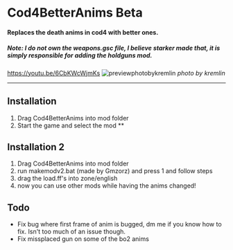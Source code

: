 # Cod4BetterAnims Beta
#### Replaces the death anims in cod4 with better ones.
##### Note: I do not own the weapons.gsc file, I believe starker made that, it is simply responsible for adding the holdguns mod.
https://youtu.be/6CbKWcWjmKs
![previewphotobykremlin](https://github.com/kruumy/Cod4BetterAnims/blob/main/preview.png)
_photo by kremlin_

***

## Installation
1. Drag Cod4BetterAnims into mod folder
2. Start the game and select the mod
**
## Installation 2
1. Drag Cod4BetterAnims into mod folder
2. run makemodv2.bat (made by Gmzorz) and press 1 and follow steps
3. drag the load.ff's into zone/english
4. now you can use other mods while having the anims changed!

## Todo
* Fix bug where first frame of anim is bugged, dm me if you know how to fix. Isn't too much of an issue though.
* Fix missplaced gun on some of the bo2 anims


